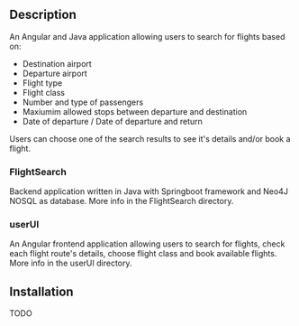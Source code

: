 ## Description
An Angular and Java application allowing users to search for flights based on:
- Destination airport
- Departure airport
- Flight type
- Flight class
- Number and type of passengers
- Maxiumim allowed stops between departure and destination
- Date of departure / Date of departure and return

Users can choose one of the search results to see it's details and/or book a flight.

### FlightSearch 
Backend application written in Java with Springboot framework and Neo4J NOSQL as database. 
More info in the FlightSearch directory.

### userUI
An Angular frontend application allowing users to search for flights, check each flight route's details, choose flight class and book available flights.
More info in the userUI directory.

## Installation
TODO
